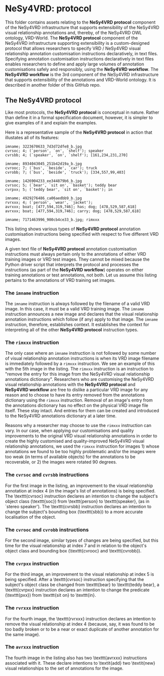 # NeSy4VRD: protocol

This folder contains assets relating to the **NeSy4VRD protocol** component of the NeSy4VRD infrastructure that supports extensibility of the NeSy4VRD visual relationship annotations and, thereby, of the NeSy4VRD OWL ontology, VRD-World. The **NeSy4VRD protocol** component of the NeSy4VRD infrastructure supporting extensibility is a custom-designed protocol that allows researchers to specify VRD / NeSy4VRD visual relationship annotation customisation instructions declaratively, in text files. Specifying annotation customisation instructions declaratively in text files enables researchers to define and apply large volumes of annotation customisations safely and responsibly, using the **NeSy4VRD workflow**. The **NeSy4VRD workflow** is the 3rd component of the NeSy4VRD infrastructure that supports extensibility of the annotations and VRD-World ontology. It is described in another folder of this GitHub repo.

## The NeSy4VRD protocol

Like most protocols, the **NeSy4VRD protocol** is conceptual in nature. Rather than define it in a formal specification document, however, it is simpler to give examples of it and explain the examples.

Here is a representative sample of the **NeSy4VRD protocol** in action that illustates all of its features:
```
imname; 3223670633_7d3d72dfe8_b.jpg
cvrsoc; 4; (`person', `on', `shelf'); speaker
cvrsbb; 4; (`speaker', `on', `shelf'); [161,234,231,270]

imname; 8934043045_251b42d19a_b.jpg
cvrooc; 7; (`bus', `beside', `car'); truck
cvrobb; 7; (`bus', `beside', `truck'); [334,557,99,403]

imname; 1426904233_ee344879b6_b.jpg
cvrsoc; 5; (`bear', `sit on', `basket'); teddy bear
cvrpxx; 5; (`teddy bear', `sit on', `basket'); in

imname; 4929276486_ca06aedbb9_b.jpg
rvrxxx; 4; (`person', `wear', `jacket');
avrxxx; boat; [477,594,319,746]; has; dog; [478,529,587,618]
avrxxx; boat; [477,594,319,746]; carry; dog; [478,529,587,618]

imname; 7171463996_900cb4ce33_b.jpg; rimxxx
```
This listing shows various types of **NeSy4VRD protocol** annotation customisation instructions being specified with respect to five different VRD images.

A given text file of **NeSy4VRD protocol** annotation customisation instructions must always pertain only to the annotations of either VRD training images or VRD test images. They cannot be mixed because the Python driver script that interprets the protocol and processes the instructions (as part of the **NeSy4VRD workflow**) operates on either training annotations or test annotations, not both. Let us assume this listing pertains to the annotations of VRD training set images.

### The `imname` instruction

The `imname` instruction is always followed by the filename of a valid VRD image. In this case, it must be a valid VRD training image. The `imname` instruction announces a new image and declares that the visual relationship annotation instructions which follow (if any) apply to that image. The `imname` instruction, therefore, establishes context. It establishes the context for interpreting all of the other **NeSy4VRD protocol** instruction types.

### The `rimxxx` instruction

The only case where an `imname` instruction is not followed by some number of visual relationship annotation instructions is when its VRD image filename is immediately followed by a `rimxxx` instruction. We see an example of this with the 5th image in the listing. The `rimxxx` instruction is an instruction to "remove the entry for this image from the NeSy4VRD visual relationship annotations dictionary".  Researchers who are customising the NeSy4VRD visual relationship annotations with the **NeSy4VRD protocol** and **NeSy4VRD workflow** are free to dislike a particular VRD image for any reason and to choose to have its entry removed from the annotations dictionary using the `rimxxx` instruction. Removal of an image's entry from the annotations dictionary has no effect on the physical VRD image file itself. These stay intact. And entries for them can be created and introduced to the NeSy4VRD annotations dictionary at a later time.

Reasons why a researcher may choose to use the `rimxxx` instruction can vary. In our case, when applying our customisations and quality improvements to the original VRD visual relationship annotations in order to create the highly customised and quality-improved NeSy4VRD visual relationship annotations, we used the `rimxxx` instruction for images 1) whose annotations we found to be too highly problematic and/or the images were too weak (in terms of available objects) for the annotations to be recoverable, or 2) the images were rotated 90 degrees.

### The `cvrsoc` and `cvrsbb` instructions

For the first image in the listing, an improvement to the visual relationship annotation at index 4 (in the image's list of annotations) is being specified.  The \texttt{cvrsoc} instruction declares an intention to change the subject's object class (\texttt{soc}) from \texttt{person} to \texttt{speaker}, (as in `stereo speaker'). The \texttt{cvrsbb} instruction declares an intention to change the subject's bounding box (\texttt{sbb}) to a more accurate localisation of the object.

### The `cvrooc` and `cvrobb` instructions

For the second image, similar types of changes are being specified, but this time for the visual relationship at index 7 and in relation to the object's object class and bounding box (\texttt{cvrooc} and \texttt{cvrobb}).

### The `cvrpxx` instruction

For the third image, an improvement to the visual relationship at index 5 is being specified. After a \texttt{cvrsoc} instruction specifying that the subject's object class be changed from \texttt{bear} to \texttt{teddy bear}, a \texttt{cvrpxx} instruction declares an intention to change the predicate (\texttt{pxx}) from \texttt{sit on} to \texttt{in}.

### The `rvrxxx` instruction

For the fourth image, the \texttt{rvrxxx} instruction declares an intention to remove the visual relationship at index 4 (because, say, it was found to be too badly broken or to be a near or exact duplicate of another annotation for the same image). 

### The `avrxxx` instruction

The fourth image in the listing also has two \texttt{avrxxx} instructions associated with it. These declare intentions to \textit{add} two \textit{new} visual relationships to the set of annotations for the image.


